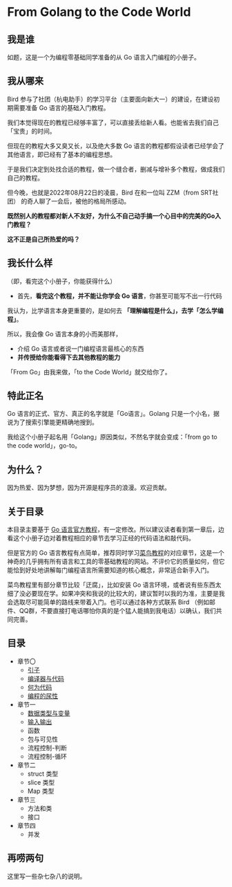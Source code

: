 # From Golang to the Code World

## 我是谁

如题，这是一个为编程零基础同学准备的从 Go 语言入门编程的小册子。

## 我从哪来

Bird 参与了社团（杭电助手）的学习平台（主要面向新大一）的建设，在建设初期需要准备 Go 语言的基础入门教程。

我们本觉得现在的教程已经够丰富了，可以直接丢给新人看。也能省去我们自己「宝贵」的时间。

但现在的教程大多又臭又长，以及绝大多数 Go 语言的教程都假设读者已经学会了其他语言，即已经有了基本的编程思想。

于是我们决定到处找合适的教程，做一个缝合者，删减与增补多个教程，做成我们自己的教程。

但今晚，也就是2022年08月22日的凌晨，Bird 在和一位叫 ZZM（from SRT社团） 的奇人聊了一会后，被他的格局所感动。

**既然别人的教程都对新人不友好，为什么不自己动手搞一个心目中的完美的Go入门教程？**

**这不正是自己所热爱的吗？**

## 我长什么样

（即，看完这个小册子，你能获得什么）

* 首先，**看完这个教程，并不能让你学会 Go 语言**，你甚至可能写不出一行代码

我认为，比学语言本身更重要的，是如何去 **「理解编程是什么」，去学「怎么学编程」**。

所以，我会像 Go 语言本身的小而美那样，

* 介绍 Go 语言或者说一门编程语言最核心的东西
* **并传授给你能看得下去其他教程的能力**

「From Go」由我来做，「to the Code World」就交给你了。

## 特此正名

Go 语言的正式、官方、真正的名字就是「Go语言」。Golang 只是一个小名，据说为了搜索引擎能更精确地搜到。

我给这个小册子起名用「Golang」原因类似，不然名字就会变成：「from go to the code world」，go-to。

## 为什么？

因为热爱、因为梦想，因为开源是程序员的浪漫。欢迎贡献。

## 关于目录

本目录主要基于 [Go 语言官方教程](https://tour.go-zh.org/)，有一定修改。所以建议读者看到第一章后，边看这个小册子边对着教程相应的章节去学习正经的代码语法和敲代码。

但是官方的 Go 语言教程有点简单，推荐同时学习[菜鸟教程](https://www.runoob.com/go/go-tutorial.html)的对应章节，这是一个神奇的几乎拥有所有语言和工具的零基础教程的网站。不评价它的质量如何，但它能恰到好处地讲解每门编程语言所需要知道的核心概念，非常适合新手入门。

菜鸟教程里有部分章节比较「迂腐」，比如安装 Go 语言环境，或者说有些东西太细了没必要现在学。如果冲突和我说的比较大的，建议暂时以我的为准，主要是我会选取尽可能简单的路线来带着入门。也可以通过各种方式联系 Bird （例如邮件、QQ群，不要直接打电话哪怕你真的是个猛人能搞到我电话）以确认，我们共同完善。

## 目录

* 章节〇
  * [引子](./引子.md)
  * [编译器与代码](./编译器与代码.md)
  * [何为代码](./何为代码.md)
  * [编程的尿性](./编程的尿性.md)
* 章节一
  * [数据类型与变量](./数据类型与变量.md)
  * [输入输出](./输入输出.md)
  * 函数
  * 包与可见性
  * 流程控制-判断
  * 流程控制-循环
* 章节二
  * struct 类型
  * slice 类型
  * Map 类型
* 章节三
  * 方法和类
  * 接口
* 章节四
  * 并发

## 再唠两句

这里写一些杂七杂八的说明。